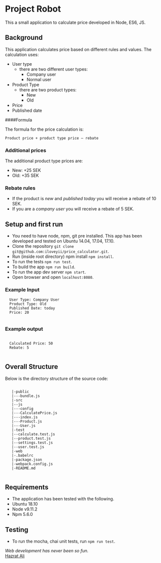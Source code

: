 Project Robot
=======
This a small application to calculate price developed in Node, ES6, JS. 



## Background
This application calculates price based on different rules and values. The calculation uses:

* User type
  * there are two different user types:
    * Company user
    * Normal user
* Product Type
  * there are two product types:
    * New
    * Old
* Price
* Published date

####Formula

The formula for the price calculation is:

``Product price + product type price – rebate``

### Additional prices

The additional product type prices are:

* New: +25 SEK
* Old: +35 SEK

### Rebate rules

* If the product is _new_ and _published today_ you will receive a rebate of 10 SEK.
* If you are a _company user_ you will receive a rebate of 5 SEK.


## Setup and first run

  * You need to have node, npm, git pre installed. This app has been developed and tested on Ubuntu 14.04, 17.04, 17.10. 
  * Clone the repository `git clone git@github.com:iloveyii/price_calculator.git`.
  * Run (inside root directory) npm install `npm install`.
  * To run the tests `npm run test`.
  * To build the app `npm run build`.
  * To run the app dev server `npm start`.
  * Open browser and open `localhost:8080`.
  
### Example Input
```
  User Type: Company User
  Product Type: Old
  Published Date: today
  Price: 20
  
```
### Example output
```

  Calculated Price: 50
  Rebate: 5
  
```
  
## Overall Structure

Below is the directory structure of the source code:

```

   |-public
   |---bundle.js
   |-src
   |--js
   |---config
   |---CalculatePrice.js
   |---index.js
   |---Product.js
   |---User.js
   |-test
   |--calculate.test.js
   |--product.test.js
   |--settings.test.js
   |--user.test.js
   |-web
   |-.babelrc
   |-package.json
   |-webpack.config.js
   |-README.md
   
```

## Requirements
   * The application has been tested with the following.
   * Ubuntu 18.10
   * Node v9.11.2
   * Npm 5.6.0
   
## Testing
  * To run the mocha, chai unit tests, run `npm run test`.
  
  <i>Web development has never been so fun.</i>  
[Hazrat Ali](https://github.com/iloveyii) 
